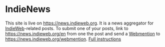 # IndieNews
This site is live on https://news.indieweb.org. It is a news aggregator for [IndieWeb](https://indieweb.org)-related posts.
To submit one of your posts, link to https://news.indieweb.org/en from one the post and send a [Webmention](https://indieweb.org/webmention) to https://news.indieweb.org/webmention.
[Full instructions](https://news.indieweb.org/how-to-submit-a-post)
